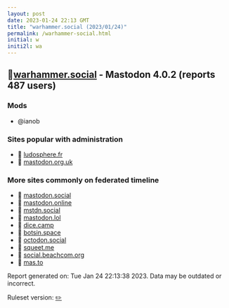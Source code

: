 ```yaml
---
layout: post
date: 2023-01-24 22:13 GMT
title: "warhammer.social (2023/01/24)"
permalink: /warhammer-social.html
initial: w
initi2l: wa
---
```


## 🐘[warhammer.social](https://warhammer.social) - Mastodon 4.0.2 (reports 487 users)

### Mods
 * @ianob

### Sites popular with administration

* 🐘 [ludosphere.fr](/ludosphere-fr.html)
* 🐘 [mastodon.org.uk](/mastodon-org-uk.html)

### More sites commonly on federated timeline

* 🐘 [mastodon.social](/mastodon-social.html)
* 🐘 [mastodon.online](/mastodon-online.html)
* 🐘 [mstdn.social](/mstdn-social.html)
* 🐘 [mastodon.lol](/mastodon-lol.html)
* 🐘 [dice.camp](/dice-camp.html)
* 🐘 [botsin.space](/botsin-space.html)
* 🐘 [octodon.social](/octodon-social.html)
* 🐘 [squeet.me](/squeet-me.html)
* 🐘 [social.beachcom.org](/social-beachcom-org.html)
* 🐘 [mas.to](/mas-to.html)

Report generated on: Tue Jan 24 22:13:38 2023. Data may be outdated or incorrect.

Ruleset version: [✏️](/version-pencil)
